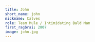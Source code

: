 ```yaml
---
title: John
short_name: john
nickname: Calves
role: Team Mule / Intimidating Bald Man
first_ragbrai: 2007
image: john.jpg
---
```


